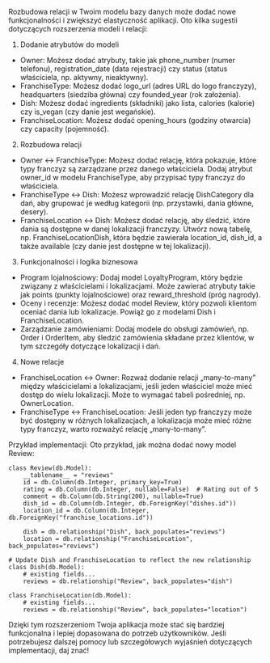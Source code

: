 Rozbudowa relacji w Twoim modelu bazy danych może dodać nowe funkcjonalności i zwiększyć elastyczność aplikacji. Oto kilka sugestii dotyczących rozszerzenia modeli i relacji:

1. Dodanie atrybutów do modeli
- Owner: Możesz dodać atrybuty, takie jak phone_number (numer telefonu), registration_date (data rejestracji) czy status (status właściciela, np. aktywny, nieaktywny).
- FranchiseType: Możesz dodać logo_url (adres URL do logo franczyzy), headquarters (siedziba główna) czy founded_year (rok założenia).
- Dish: Możesz dodać ingredients (składniki) jako lista, calories (kalorie) czy is_vegan (czy danie jest wegańskie).
- FranchiseLocation: Możesz dodać opening_hours (godziny otwarcia) czy capacity (pojemność).

2. Rozbudowa relacji
- Owner ↔ FranchiseType: Możesz dodać relację, która pokazuje, które typy franczyz są zarządzane przez danego właściciela. Dodaj atrybut owner_id w modelu FranchiseType, aby przypisać typy franczyz do właściciela.
- FranchiseType ↔ Dish: Możesz wprowadzić relację DishCategory dla dań, aby grupować je według kategorii (np. przystawki, dania główne, desery).
- FranchiseLocation ↔ Dish: Możesz dodać relację, aby śledzić, które dania są dostępne w danej lokalizacji franczyzy. Utwórz nową tabelę, np. FranchiseLocationDish, która będzie zawierała location_id, dish_id, a także available (czy danie jest dostępne w tej lokalizacji).

3. Funkcjonalności i logika biznesowa
- Program lojalnościowy: Dodaj model LoyaltyProgram, który będzie związany z właścicielami i lokalizacjami. Może zawierać atrybuty takie jak points (punkty lojalnościowe) oraz reward_threshold (próg nagrody).
- Oceny i recenzje: Możesz dodać model Review, który pozwoli klientom oceniać dania lub lokalizacje. Powiąż go z modelami Dish i FranchiseLocation.
- Zarządzanie zamówieniami: Dodaj modele do obsługi zamówień, np. Order i OrderItem, aby śledzić zamówienia składane przez klientów, w tym szczegóły dotyczące lokalizacji i dań.

4. Nowe relacje
- FranchiseLocation ↔ Owner: Rozważ dodanie relacji „many-to-many” między właścicielami a lokalizacjami, jeśli jeden właściciel może mieć dostęp do wielu lokalizacji. Może to wymagać tabeli pośredniej, np. OwnerLocation.
- FranchiseType ↔ FranchiseLocation: Jeśli jeden typ franczyzy może być dostępny w różnych lokalizacjach, a lokalizacja może mieć różne typy franczyz, warto rozważyć relację „many-to-many”.

Przykład implementacji:
Oto przykład, jak można dodać nowy model Review:


```
class Review(db.Model):
    __tablename__ = "reviews"
    id = db.Column(db.Integer, primary_key=True)
    rating = db.Column(db.Integer, nullable=False)  # Rating out of 5
    comment = db.Column(db.String(200), nullable=True)
    dish_id = db.Column(db.Integer, db.ForeignKey("dishes.id"))
    location_id = db.Column(db.Integer, db.ForeignKey("franchise_locations.id"))

    dish = db.relationship("Dish", back_populates="reviews")
    location = db.relationship("FranchiseLocation", back_populates="reviews")

# Update Dish and FranchiseLocation to reflect the new relationship
class Dish(db.Model):
    # existing fields...
    reviews = db.relationship("Review", back_populates="dish")

class FranchiseLocation(db.Model):
    # existing fields...
    reviews = db.relationship("Review", back_populates="location")
```
    
Dzięki tym rozszerzeniom Twoja aplikacja może stać się bardziej funkcjonalna i lepiej dopasowana do potrzeb użytkowników. Jeśli potrzebujesz dalszej pomocy lub szczegółowych wyjaśnień dotyczących implementacji, daj znać!